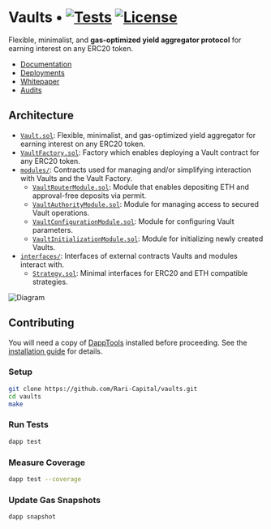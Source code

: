 # Vaults • [![Tests](https://github.com/Rari-Capital/vaults/actions/workflows/tests.yml/badge.svg)](https://github.com/Rari-Capital/vaults/actions/workflows/tests.yml) [![License](https://img.shields.io/badge/License-AGPL--3.0-blue)](LICENSE.md)

Flexible, minimalist, and **gas-optimized yield aggregator protocol** for earning interest on any ERC20 token.

- [Documentation](https://docs.rari.capital/yag/)
- [Deployments](https://github.com/Rari-Capital/vaults/releases)
- [Whitepaper](whitepaper/Whitepaper.pdf)
- [Audits](audits)

## Architecture

- [`Vault.sol`](src/Vault.sol): Flexible, minimalist, and gas-optimized yield aggregator for earning interest on any ERC20 token.
- [`VaultFactory.sol`](src/VaultFactory.sol): Factory which enables deploying a Vault contract for any ERC20 token.
- [`modules/`](src/modules): Contracts used for managing and/or simplifying interaction with Vaults and the Vault Factory.
  - [`VaultRouterModule.sol`](src/modules/VaultRouterModule.sol): Module that enables depositing ETH and approval-free deposits via permit.
  - [`VaultAuthorityModule.sol`](src/modules/VaultAuthorityModule.sol): Module for managing access to secured Vault operations.
  - [`VaultConfigurationModule.sol`](src/modules/VaultConfigurationModule.sol): Module for configuring Vault parameters.
  - [`VaultInitializationModule.sol`](src/modules/VaultInitializationModule.sol): Module for initializing newly created Vaults.
- [`interfaces/`](src/interfaces): Interfaces of external contracts Vaults and modules interact with.
  - [`Strategy.sol`](src/interfaces/Strategy.sol): Minimal interfaces for ERC20 and ETH compatible strategies.

![Diagram](https://lucid.app/publicSegments/view/bb0628f9-8cfe-4979-9fc1-7ba6e51f7afc/image.png)

## Contributing

You will need a copy of [DappTools](https://dapp.tools) installed before proceeding. See the [installation guide](https://github.com/dapphub/dapptools#installation) for details.

### Setup

```sh
git clone https://github.com/Rari-Capital/vaults.git
cd vaults
make
```

### Run Tests

```sh
dapp test
```

### Measure Coverage

```sh
dapp test --coverage
```

### Update Gas Snapshots

```sh
dapp snapshot
```
